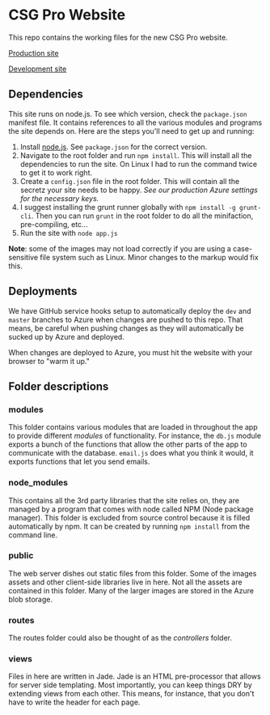 # CSG Pro Website
This repo contains the working files for the new CSG Pro website.

[Production site](http://csgprod.azurewebsites.net)

[Development site](http://csgdev.azurewebsites.net)

## Dependencies
This site runs on node.js. To see which version, check the `package.json` manifest file. It contains references to all the various modules and programs the site depends on. Here are the steps you'll need to get up and running:

1. Install [node.js](http://nodejs.org/). See `package.json` for the correct version.
2. Navigate to the root folder and run `npm install`. This will install all the dependencies to run the site. On Linux I had to run the command twice to get it to work right.
3. Create a `config.json` file in the root folder. This will contain all the secretz your site needs to be happy. *See our production Azure settings for the necessary keys.*
4. I suggest installing the grunt runner globally with `npm install -g grunt-cli`. Then you can run `grunt` in the root folder to do all the minifaction, pre-compiling, etc...
5. Run the site with `node app.js`

**Note**: some of the images may not load correctly if you are using a case-sensitive file system such as Linux. Minor changes to the markup would fix this.

## Deployments
We have GitHub service hooks setup to automatically deploy the `dev` and `master` branches to Azure when changes are pushed to this repo. That means, be careful when pushing changes as they will automatically be sucked up by Azure and deployed.

When changes are deployed to Azure, you must hit the website with your browser to "warm it up."

## Folder descriptions

### modules
This folder contains various modules that are loaded in throughout the app to provide different *modules* of functionality. For instance, the `db.js` module exports a bunch of the functions that allow the other parts of the app to communicate with the database. `email.js` does what you think it would, it exports functions that let you send emails.

### node_modules
This contains all the 3rd party libraries that the site relies on, they are managed by a program that comes with node called NPM (Node package manager). This folder is excluded from source control because it is filled automatically by npm. It can be created by running `npm install` from the command line.

### public
The web server dishes out static files from this folder. Some of the images assets and other client-side libraries live in here. Not all the assets are contained in this folder. Many of the larger images are stored in the Azure blob storage.

### routes
The routes folder could also be thought of as the *controllers* folder.

### views
Files in here are written in Jade. Jade is an HTML pre-processor that allows for server side templating. Most importantly, you can keep things DRY by extending views from each other. This means, for instance, that you don't have to write the header for each page.
